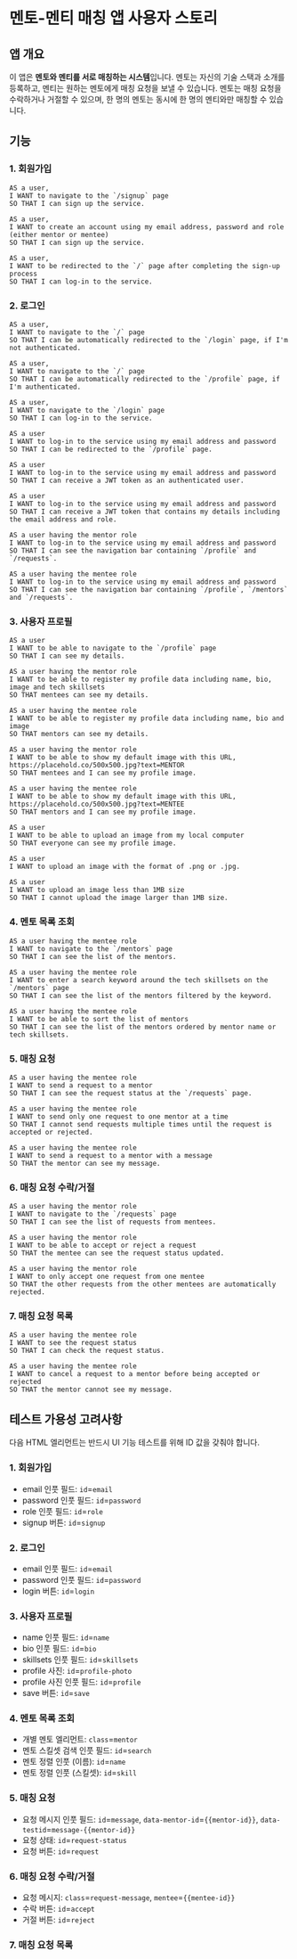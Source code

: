 # 멘토-멘티 매칭 앱 사용자 스토리

## 앱 개요

이 앱은 **멘토와 멘티를 서로 매칭하는 시스템**입니다. 멘토는 자신의 기술 스택과 소개를 등록하고, 멘티는 원하는 멘토에게 매칭 요청을 보낼 수 있습니다. 멘토는 매칭 요청을 수락하거나 거절할 수 있으며, 한 명의 멘토는 동시에 한 명의 멘티와만 매칭할 수 있습니다.

## 기능

### 1. 회원가입

```text
AS a user,
I WANT to navigate to the `/signup` page
SO THAT I can sign up the service.
```

```text
AS a user,
I WANT to create an account using my email address, password and role (either mentor or mentee)
SO THAT I can sign up the service.
```

```text
AS a user,
I WANT to be redirected to the `/` page after completing the sign-up process
SO THAT I can log-in to the service.
```

### 2. 로그인

```text
AS a user,
I WANT to navigate to the `/` page
SO THAT I can be automatically redirected to the `/login` page, if I'm not authenticated.
```

```text
AS a user,
I WANT to navigate to the `/` page
SO THAT I can be automatically redirected to the `/profile` page, if I'm authenticated.
```

```text
AS a user,
I WANT to navigate to the `/login` page
SO THAT I can log-in to the service.
```

```text
AS a user
I WANT to log-in to the service using my email address and password
SO THAT I can be redirected to the `/profile` page.
```

```text
AS a user
I WANT to log-in to the service using my email address and password
SO THAT I can receive a JWT token as an authenticated user.
```

```text
AS a user
I WANT to log-in to the service using my email address and password
SO THAT I can receive a JWT token that contains my details including the email address and role.
```

```text
AS a user having the mentor role
I WANT to log-in to the service using my email address and password
SO THAT I can see the navigation bar containing `/profile` and `/requests`.
```

```text
AS a user having the mentee role
I WANT to log-in to the service using my email address and password
SO THAT I can see the navigation bar containing `/profile`, `/mentors` and `/requests`.
```

### 3. 사용자 프로필

```text
AS a user
I WANT to be able to navigate to the `/profile` page
SO THAT I can see my details.
```

```text
AS a user having the mentor role
I WANT to be able to register my profile data including name, bio, image and tech skillsets
SO THAT mentees can see my details.
```

```text
AS a user having the mentee role
I WANT to be able to register my profile data including name, bio and image
SO THAT mentors can see my details.
```

```text
AS a user having the mentor role
I WANT to be able to show my default image with this URL, https://placehold.co/500x500.jpg?text=MENTOR
SO THAT mentees and I can see my profile image.
```

```text
AS a user having the mentee role
I WANT to be able to show my default image with this URL, https://placehold.co/500x500.jpg?text=MENTEE
SO THAT mentors and I can see my profile image.
```

```text
AS a user
I WANT to be able to upload an image from my local computer
SO THAT everyone can see my profile image.
```

```text
AS a user
I WANT to upload an image with the format of .png or .jpg.
```

```text
AS a user
I WANT to upload an image less than 1MB size
SO THAT I cannot upload the image larger than 1MB size.
```

### 4. 멘토 목록 조회

```text
AS a user having the mentee role
I WANT to navigate to the `/mentors` page
SO THAT I can see the list of the mentors.
```

```text
AS a user having the mentee role
I WANT to enter a search keyword around the tech skillsets on the `/mentors` page
SO THAT I can see the list of the mentors filtered by the keyword.
```

```text
AS a user having the mentee role
I WANT to be able to sort the list of mentors
SO THAT I can see the list of the mentors ordered by mentor name or tech skillsets.
```

### 5. 매칭 요청

```text
AS a user having the mentee role
I WANT to send a request to a mentor
SO THAT I can see the request status at the `/requests` page.
```

```text
AS a user having the mentee role
I WANT to send only one request to one mentor at a time
SO THAT I cannot send requests multiple times until the request is accepted or rejected.
```

```text
AS a user having the mentee role
I WANT to send a request to a mentor with a message
SO THAT the mentor can see my message.
```

### 6. 매칭 요청 수락/거절

```text
AS a user having the mentor role
I WANT to navigate to the `/requests` page
SO THAT I can see the list of requests from mentees.
```

```text
AS a user having the mentor role
I WANT to be able to accept or reject a request
SO THAT the mentee can see the request status updated.
```

```text
AS a user having the mentor role
I WANT to only accept one request from one mentee
SO THAT the other requests from the other mentees are automatically rejected.
```

### 7. 매칭 요청 목록

```text
AS a user having the mentee role
I WANT to see the request status
SO THAT I can check the request status.
```

```text
AS a user having the mentee role
I WANT to cancel a request to a mentor before being accepted or rejected
SO THAT the mentor cannot see my message.
```

## 테스트 가용성 고려사항

다음 HTML 엘리먼트는 반드시 UI 기능 테스트를 위해 ID 값을 갖춰야 합니다.

### 1. 회원가입

- email 인풋 필드: `id`=`email`
- password 인풋 필드: `id`=`password`
- role 인풋 필드: `id`=`role`
- signup 버튼: `id`=`signup`

### 2. 로그인

- email 인풋 필드: `id`=`email`
- password 인풋 필드: `id`=`password`
- login 버튼: `id`=`login`

### 3. 사용자 프로필

- name 인풋 필드: `id`=`name`
- bio 인풋 필드: `id`=`bio`
- skillsets 인풋 필드: `id`=`skillsets`
- profile 사진: `id`=`profile-photo`
- profile 사진 인풋 필드: `id`=`profile`
- save 버튼: `id`=`save`

### 4. 멘토 목록 조회

- 개별 멘토 엘리먼트: `class`=`mentor`
- 멘토 스킬셋 검색 인풋 필드: `id`=`search`
- 멘토 정렬 인풋 (이름): `id`=`name`
- 멘토 정렬 인풋 (스킬셋): `id`=`skill`

### 5. 매칭 요청

- 요청 메시지 인풋 필드: `id`=`message`, `data-mentor-id`=`{{mentor-id}}`, `data-testid`=`message-{{mentor-id}}`
- 요청 상태: `id`=`request-status`
- 요청 버튼: `id`=`request`

### 6. 매칭 요청 수락/거절

- 요청 메시지: `class`=`request-message`, `mentee`=`{{mentee-id}}`
- 수락 버튼: `id`=`accept`
- 거절 버튼: `id`=`reject`

### 7. 매칭 요청 목록